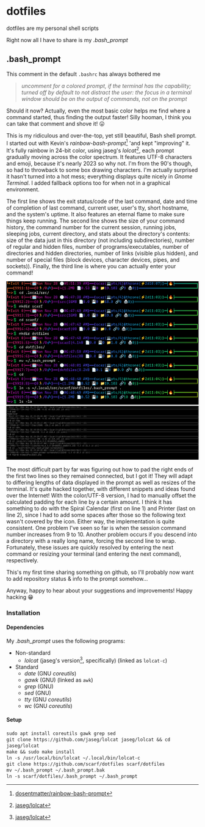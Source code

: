 # dotfiles

dotfiles are my personal shell scripts

Right now all I have to share is my *.bash_prompt*

## .bash_prompt

This comment in the default `.bashrc` has always bothered me
> *uncomment for a colored prompt, if the terminal has the capability; turned*
> *off by default to not distract the user: the focus in a terminal window*
> *should be on the output of commands, not on the prompt*

Should it now?  Actually, even the most basic color helps me find where a command started, thus finding the output faster!  Silly hooman, I think you can take that comment and shove it! 😛

This is my ridiculous and over-the-top, yet still beautiful, Bash shell prompt.  I started out with Kevin's *rainbow-bash-prompt*[^1] 'and kept "improving" it.  It's fully rainbow in 24-bit color, using jaseg's *lolcat*[^2], each prompt gradually moving across the color spectrum.  It features UTF-8 characters and emoji, because it's nearly 2023 so why not.  I'm from the 90's though, so had to throwback to some box drawing characters.  I'm actually surprised it hasn't turned into a hot mess; everything displays quite nicely in *Gnome Terminal*.  I added fallback options too for when not in a graphical environment.

The first line shows the exit status/code of the last command, date and time of completion of last command, current user, user's tty, short hostname, and the system's uptime.  It also features an eternal flame to make sure things keep running.  The second line shows the size of your command history, the command number for the current session, running jobs, sleeping jobs, current directory, and stats about the directory's contents: size of the data just in this directory (not including subdirectories), number of regular and hidden files, number of programs/executables, number of directories and hidden directories, number of links (visible plus hidden), and number of special files (block devices, character devices, pipes, and sockets)).  Finally, the third line is where you can actually enter your command!

![Main Example Screenshot](.bash_prompt-screenshots/ExampleMain.png?raw=true "Example screenshot of main interface")
![Fallback Example Screenshot](.bash_prompt-screenshots/ExampleFallback.png?raw=true "Example screenshot of fallback interface")

The most difficult part by far was figuring out how to pad the right ends of the first two lines so they remained connected, but I got it!  They will adapt to differing lengths of data displayed in the prompt as well as resizes of the terminal.  It's quite hacked together, with different snippets and ideas found over the Internet!  With the color/UTF-8 version, I had to manually offset the calculated padding for each line by a certain amount.  I think it has something to do with the Spiral Calendar (first on line 1) and Printer (last on line 2), since I had to add some spaces after those so the following text wasn't covered by the icon.  Either way, the implementation is quite consistent.  One problem I've seen so far is when the session command number increases from 9 to 10.  Another problem occurs if you descend into a directory with a really long name, forcing the second line to wrap.  Fortunately, these issues are quickly resolved by entering the next command or resizing your terminal (and entering the next command), respectively.

This's my first time sharing something on github, so I'll probably now want to add repository status & info to the prompt somehow...

Anyway, happy to hear about your suggestions and improvements!  Happy hacking 😁

### Installation

#### Dependencies

My *.bash_prompt* uses the following programs:

- Non-standard
    - *lolcat* (jaseg's version[^2], specifically) (linked as `lolcat-c`)
- Standard
    - *date* (GNU *coreutils*)
    - *gawk* (GNU) (linked as `awk`)
    - *grep* (GNU)
    - *sed* (GNU)
    - *tty* (GNU *coreutils*)
    - *wc* (GNU *coreutils*)

#### Setup
```
sudo apt install coreutils gawk grep sed
git clone https://github.com/jaseg/lolcat jaseg/lolcat && cd jaseg/lolcat
make && sudo make install
ln -s /usr/local/bin/lolcat ~/.local/bin/lolcat-c
git clone https://github.com/scarf/dotfiles scarf/dotfiles
mv ~/.bash_prompt ~/.bash_prompt.bak
ln -s scarf/dotfiles/.bash_prompt ~/.bash_prompt
```

[^1]: [dosentmatter/rainbow-bash-prompt](https://github.com/dosentmatter/rainbow-bash-prompt)
[^2]: [jaseg/lolcat](https://github.com/jaseg/lolcat/)